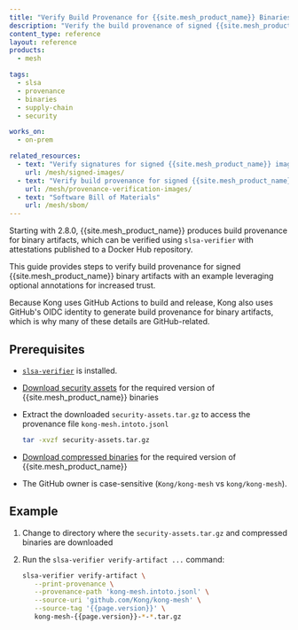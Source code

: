 ```yaml
---
title: "Verify Build Provenance for {{site.mesh_product_name}} Binaries"
description: "Verify the build provenance of signed {{site.mesh_product_name}} binary artifacts."
content_type: reference
layout: reference
products:
  - mesh

tags:
  - slsa
  - provenance
  - binaries
  - supply-chain
  - security

works_on:
  - on-prem

related_resources:
  - text: "Verify signatures for signed {{site.mesh_product_name}} images"
    url: /mesh/signed-images/
  - text: "Verify build provenance for signed {{site.mesh_product_name}} images"
    url: /mesh/provenance-verification-images/
  - text: "Software Bill of Materials"
    url: /mesh/sbom/
---
```



Starting with 2.8.0, {{site.mesh_product_name}} produces build provenance for binary artifacts, which can be verified using `slsa-verifier` with attestations published to a Docker Hub repository.

This guide provides steps to verify build provenance for signed {{site.mesh_product_name}} binary artifacts with an example leveraging optional annotations for increased trust.

Because Kong uses GitHub Actions to build and release, Kong also uses GitHub's OIDC identity to generate build provenance for binary artifacts, which is why many of these details are GitHub-related.

## Prerequisites

* [`slsa-verifier`](https://github.com/slsa-framework/slsa-verifier?tab=readme-ov-file#installation) is installed.

* [Download security assets](https://packages.konghq.com/public/kong-mesh-binaries-release/raw/names/security-assets/versions/{{page.version}}/security-assets.tar.gz) for the required version of {{site.mesh_product_name}} binaries

* Extract the downloaded `security-assets.tar.gz` to access the provenance file `kong-mesh.intoto.jsonl`

   ```sh
   tar -xvzf security-assets.tar.gz
   ```

* [Download compressed binaries](https://cloudsmith.io/~kong/repos/kong-mesh-binaries-release/packages/?q=name%3Akong-mesh-*+version%3A{{page.version}}) for the required version  of {{site.mesh_product_name}}

* The GitHub owner is case-sensitive (`Kong/kong-mesh` vs `kong/kong-mesh`).

## Example


1. Change to directory where the `security-assets.tar.gz` and compressed binaries are downloaded

2. Run the `slsa-verifier verify-artifact ...` command:

   ```sh
   slsa-verifier verify-artifact \
      --print-provenance \
      --provenance-path 'kong-mesh.intoto.jsonl' \
      --source-uri 'github.com/Kong/kong-mesh' \
      --source-tag '{{page.version}}' \
      kong-mesh-{{page.version}}-*-*.tar.gz
   ```

